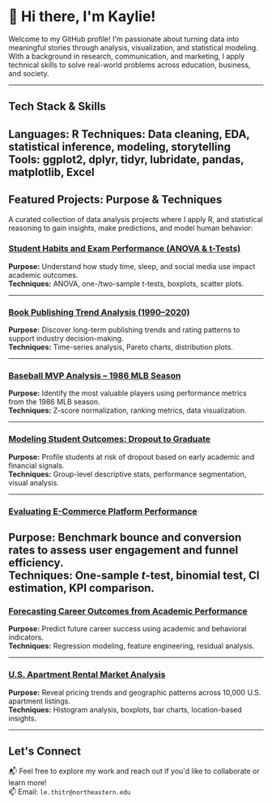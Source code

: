 # 👋 Hi there, I'm Kaylie!

Welcome to my GitHub profile! I'm passionate about turning data into meaningful stories through analysis, visualization, and statistical modeling.  
With a background in research, communication, and marketing, I apply technical skills to solve real-world problems across education, business, and society.

---

## Tech Stack & Skills

****Languages:** R
**Techniques:** Data cleaning, EDA, statistical inference, modeling, storytelling  
**Tools:** ggplot2, dplyr, tidyr, lubridate, pandas, matplotlib, Excel**
---

## Featured Projects: Purpose & Techniques

A curated collection of data analysis projects where I apply R, and statistical reasoning to gain insights, make predictions, and model human behavior:


### [Student Habits and Exam Performance (ANOVA & t-Tests)](https://github.com/tramylttm2210/ANOVA-t-Tests-Visual-Analytics-of-Student-Habits-on-Exam-Performance)  
**Purpose:** Understand how study time, sleep, and social media use impact academic outcomes.  
**Techniques:** ANOVA, one-/two-sample t-tests, boxplots, scatter plots.

---

### [Book Publishing Trend Analysis (1990–2020)](https://github.com/tramylttm2210/Book-Publishing-Trend-Analysis-1990-2020-)  
**Purpose:** Discover long-term publishing trends and rating patterns to support industry decision-making.  
**Techniques:** Time-series analysis, Pareto charts, distribution plots.

---

### [Baseball MVP Analysis – 1986 MLB Season](https://github.com/tramylttm2210/Baseball-MVP-Analysis-1986-MLB-Season-)  
**Purpose:** Identify the most valuable players using performance metrics from the 1986 MLB season.  
**Techniques:** Z-score normalization, ranking metrics, data visualization.


---

### [Modeling Student Outcomes: Dropout to Graduate](https://github.com/tramylttm2210/Modeling-Student-Outcomes-from-Admission-Data-Dropout-to-Graduate)  
**Purpose:** Profile students at risk of dropout based on early academic and financial signals.  
**Techniques:** Group-level descriptive stats, performance segmentation, visual analysis.

---

### [Evaluating E-Commerce Platform Performance](https://github.com/tramylttm2210/Evaluating-E-Commerce-Platform-Performance-A-Statistical-Analysis-of-Bounce-and-Conversion-Rates-)  
**Purpose:** Benchmark bounce and conversion rates to assess user engagement and funnel efficiency.  
**Techniques:** One-sample *t*-test, binomial test, CI estimation, KPI comparison.
---

### [Forecasting Career Outcomes from Academic Performance](https://github.com/tramylttm2210/Forecasting-Career-Outcomes-from-Academic-Performance)  
**Purpose:** Predict future career success using academic and behavioral indicators.  
**Techniques:** Regression modeling, feature engineering, residual analysis.

---

### [U.S. Apartment Rental Market Analysis](https://github.com/tramylttm2210/U.S.-Apartment-Rental-Market-Analysis-)  
**Purpose:** Reveal pricing trends and geographic patterns across 10,000 U.S. apartment listings.  
**Techniques:** Histogram analysis, boxplots, bar charts, location-based insights.


---

## Let's Connect

📬 Feel free to explore my work and reach out if you'd like to collaborate or learn more!  
📫 Email: `le.thitr@northeastern.edu`  

